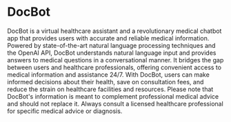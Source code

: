 # DocBot
DocBot is a virtual healthcare assistant and a revolutionary medical chatbot app that provides users with accurate and reliable medical information. Powered by state-of-the-art natural language processing techniques and the OpenAI API, DocBot understands natural language input and provides answers to medical questions in a conversational manner. It bridges the gap between users and healthcare professionals, offering convenient access to medical information and assistance 24/7. With DocBot, users can make informed decisions about their health, save on consultation fees, and reduce the strain on healthcare facilities and resources. Please note that DocBot's information is meant to complement professional medical advice and should not replace it. Always consult a licensed healthcare professional for specific medical advice or diagnosis.
